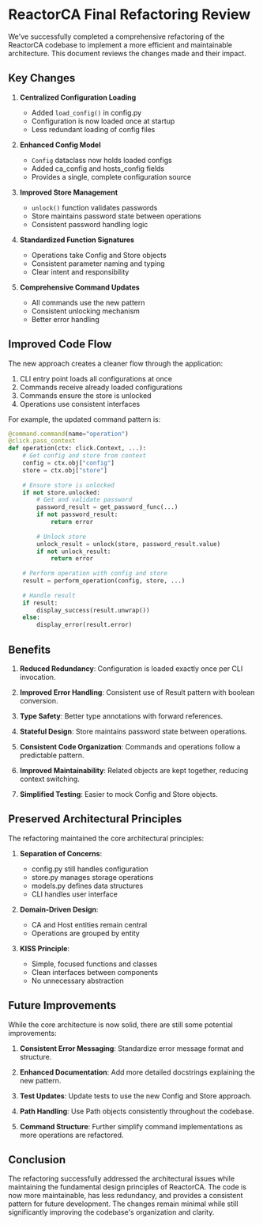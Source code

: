 # ReactorCA Final Refactoring Review

We've successfully completed a comprehensive refactoring of the ReactorCA codebase to implement a more efficient and maintainable architecture. This document reviews the changes made and their impact.

## Key Changes

1. **Centralized Configuration Loading**
   - Added `load_config()` in config.py
   - Configuration is now loaded once at startup
   - Less redundant loading of config files

2. **Enhanced Config Model**
   - `Config` dataclass now holds loaded configs
   - Added ca_config and hosts_config fields
   - Provides a single, complete configuration source

3. **Improved Store Management**
   - `unlock()` function validates passwords
   - Store maintains password state between operations
   - Consistent password handling logic

4. **Standardized Function Signatures**
   - Operations take Config and Store objects
   - Consistent parameter naming and typing
   - Clear intent and responsibility

5. **Comprehensive Command Updates**
   - All commands use the new pattern
   - Consistent unlocking mechanism
   - Better error handling

## Improved Code Flow

The new approach creates a cleaner flow through the application:

1. CLI entry point loads all configurations at once
2. Commands receive already loaded configurations
3. Commands ensure the store is unlocked
4. Operations use consistent interfaces

For example, the updated command pattern is:

```python
@command.command(name="operation")
@click.pass_context
def operation(ctx: click.Context, ...):
    # Get config and store from context
    config = ctx.obj["config"]
    store = ctx.obj["store"]
    
    # Ensure store is unlocked
    if not store.unlocked:
        # Get and validate password
        password_result = get_password_func(...)
        if not password_result:
            return error
            
        # Unlock store
        unlock_result = unlock(store, password_result.value)
        if not unlock_result:
            return error
    
    # Perform operation with config and store
    result = perform_operation(config, store, ...)
    
    # Handle result
    if result:
        display_success(result.unwrap())
    else:
        display_error(result.error)
```

## Benefits

1. **Reduced Redundancy**: Configuration is loaded exactly once per CLI invocation.

2. **Improved Error Handling**: Consistent use of Result pattern with boolean conversion.

3. **Type Safety**: Better type annotations with forward references.

4. **Stateful Design**: Store maintains password state between operations.

5. **Consistent Code Organization**: Commands and operations follow a predictable pattern.

6. **Improved Maintainability**: Related objects are kept together, reducing context switching.

7. **Simplified Testing**: Easier to mock Config and Store objects.

## Preserved Architectural Principles

The refactoring maintained the core architectural principles:

1. **Separation of Concerns**:
   - config.py still handles configuration
   - store.py manages storage operations
   - models.py defines data structures
   - CLI handles user interface

2. **Domain-Driven Design**:
   - CA and Host entities remain central
   - Operations are grouped by entity

3. **KISS Principle**:
   - Simple, focused functions and classes
   - Clean interfaces between components
   - No unnecessary abstraction

## Future Improvements

While the core architecture is now solid, there are still some potential improvements:

1. **Consistent Error Messaging**: Standardize error message format and structure.

2. **Enhanced Documentation**: Add more detailed docstrings explaining the new pattern.

3. **Test Updates**: Update tests to use the new Config and Store approach.

4. **Path Handling**: Use Path objects consistently throughout the codebase.

5. **Command Structure**: Further simplify command implementations as more operations are refactored.

## Conclusion

The refactoring successfully addressed the architectural issues while maintaining the fundamental design principles of ReactorCA. The code is now more maintainable, has less redundancy, and provides a consistent pattern for future development. The changes remain minimal while still significantly improving the codebase's organization and clarity.